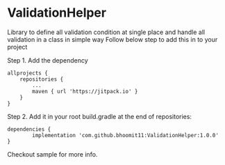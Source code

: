 # ValidationHelper
Library to define all validation condition at single place and handle all validation in a class in simple way
Follow below step to add this in to your project

Step 1. Add the dependency

   	allprojects {
		repositories {
			...
			maven { url 'https://jitpack.io' }
		}
	}
  
Step 2. Add it in your root build.gradle at the end of repositories:

    dependencies {
	        implementation 'com.github.bhoomit11:ValidationHelper:1.0.0'
	}
  
  
  Checkout sample for more info.
